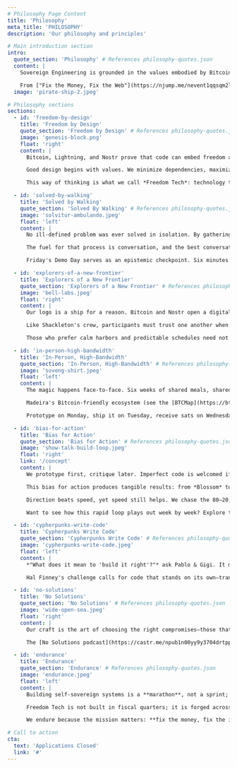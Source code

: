```yaml
---
# Philosophy Page Content
title: 'Philosophy'
meta_title: 'PHILOSOPHY'
description: 'Our philosophy and principles'

# Main introduction section
intro:
  quote_section: 'Philosophy' # References philosophy-quotes.json
  content: |
    Sovereign Engineering is grounded in the values embodied by Bitcoin: **self-sovereignty, user agency, and censorship-resistance**. We build technology that maximises individual freedom, minimises reliance on trusted third parties, and treats the individual as the ultimate node in every network.

    From ["Fix the Money, Fix the Web"](https://njump.me/nevent1qqsqm2lz4ru6wlydzpulgs8m60ylp4vufwsg55whlqgua6a93vp2y4gpzamhxue69uhhyetvv9ujuer9wfnkjemf9e3k7mgzyphydppzm7m554ecwq4gsgaek2qk32atse2l4t9ks57dpms4mmhfxjc476g) we take the conviction that a sound monetary foundation is a moral imperative, and that Bitcoin's paradigm of extreme ownership demands equally sovereign applications. Likewise, [Nostr](https://nostr-resources.com/) reminds us that protocols, not platforms, will reclaim the vibrant, open experimentation that defined the early web.
  image: 'pirate-ship-2.jpeg'

# Philosophy sections
sections:
  - id: 'freedom-by-design'
    title: 'Freedom by Design'
    quote_section: 'Freedom by Design' # References philosophy-quotes.json
    image: 'genesis-block.png'
    float: 'right'
    content: |
      Bitcoin, Lightning, and Nostr prove that code can embed freedom at the protocol layer: speech, assembly, movement—and of course financial freedom. We strive to reproduce that superpower in every system we touch, so liberty is enforced by mathematics rather than maintained by promises.

      Good design begins with values. We minimize dependencies, maximize verifiability, and keep exit costs asymptotically close to zero. When the design is right, freedom is a property—not a permission.

      This way of thinking is what we call *Freedom Tech*: technology that is rug-pull-resistant by design. When betrayal is impossible, trust becomes optional and collaboration scales.

  - id: 'solved-by-walking'
    title: 'Solved by Walking'
    quote_section: 'Solved By Walking' # References philosophy-quotes.json
    image: 'solvitur-ambulando.jpeg'
    float: 'left'
    content: |
      No ill-defined problem was ever solved in isolation. By gathering bright minds in a high-trust setting we tap into what cognitive scientist [John Vervaeke](https://johnvervaeke.com/series/awakening-from-the-meaning-crisis/) calls *distributed cognition*. Ideas bounce, mutate, and compound until entirely new solution-spaces appear.

      The fuel for that process is conversation, and the best conversations happen while *walking*. Saint Augustine called it *Solvitur ambulando*—"by walking it shall be solved." Madeira's levadas offer kilometers of cognitive runway.

      Friday's Demo Day serves as an epistemic checkpoint. Six minutes to show, two to discuss. Brutal, illuminating, and endlessly inspiring.

  - id: 'explorers-of-a-new-frontier'
    title: 'Explorers of a New Frontier'
    quote_section: 'Explorers of a New Frontier' # References philosophy-quotes.json
    image: 'bell-labs.jpeg'
    float: 'right'
    content: |
      Our logo is a ship for a reason. Bitcoin and Nostr open a digital ocean as uncharted as the Age of Discovery. We welcome builders who yearn for that "wild and open sea," who embrace risk, and who delight in charting new waters.

      Like Shackleton's crew, participants must trust one another when storms hit, and celebrate together when new land appears on the horizon. The sea is vast, and so is the opportunity.

      Those who prefer calm harbors and predictable schedules need not apply. We are optimized for the pirates, the adventurers, and the stubborn optimists who believe the internet can still astonish us.

  - id: 'in-person-high-bandwidth'
    title: 'In-Person, High-Bandwidth'
    quote_section: 'In-Person, High-Bandwidth' # References philosophy-quotes.json
    image: 'soveng-shirt.jpeg'
    float: 'left'
    content: |
      The magic happens face-to-face. Six weeks of shared meals, shared walks, and shared victories forge bonds that bandwidth-limited Zoom calls simply cannot replicate. Trust is built in the queue for poncha, not in a Discord channel.

      Madeira's Bitcoin-friendly ecosystem (see the [BTCMap](https://btcmap.org/community/free-madeira) or visit [FREE Madeira](https://freemadeira.org/)) provides the perfect real-world playground to test ideas minutes after they compile.

      Prototype on Monday, ship it on Tuesday, receive sats on Wednesday, buy coffee on Thursday, iterate by Friday. That feedback loop is only possible when hardware, merchants, and curious peers live within walking distance.

  - id: 'bias-for-action'
    title: 'Bias for Action'
    quote_section: 'Bias for Action' # References philosophy-quotes.json
    image: 'show-talk-build-loop.jpeg'
    float: 'right'
    link: '/concept'
    content: |
      We prototype first, critique later. Imperfect code is welcomed if it advances the conversation. Novelty, experimentation, and rapid iteration trump premature optimization.

      This bias for action produces tangible results: from *Blossom* to *ZapStore*, many [cohort projects](/projects) were conceived on a Monday walk and open-sourced before the next weekend. The world needs working code, not slide decks.

      Direction beats speed, yet speed still helps. We chase the 80–20, knowing that the last 20% can wait until the idea survives first contact with reality.

      Want to see how this rapid loop plays out week by week? Explore the full cadence in our [Concept](/concept) section.

  - id: 'cypherpunks-write-code'
    title: 'Cypherpunks Write Code'
    quote_section: 'Cypherpunks Write Code' # References philosophy-quotes.json
    image: 'cypherpunks-write-code.jpeg'
    float: 'left'
    content: |
      *"What does it mean to 'build it right'?"* ask Pablo & Gigi. It means writing code that the user can verify, fork, and *exit* from; choosing architectures that minimize trust; and favoring primitives that stand the test of decades.

      Hal Finney's challenge calls for code that stands on its own—transparent, user-verifiable, and resilient to adversarial pressure. We prize lean binaries, readable source, and simple dependency graphs so every sailor on this digital ocean can audit the hull before they board.

  - id: 'no-solutions'
    title: 'No Solutions'
    quote_section: 'No Solutions' # References philosophy-quotes.json
    image: 'wide-open-sea.jpeg'
    float: 'right'
    content: |
      Our craft is the art of choosing the right compromises—those that maximize sovereignty, minimize trust, and preserve optionality for generations of builders to come.

      The [No Solutions podcast](https://castr.me/npub1n00yy9y3704drtpph5wszen64w287nquftkcwcjv7gnnkpk2q54s73000n) is our experiment in *Dia-Logos*—capturing the same free-flowing, exploratory conversations that spark during every cohort and pressing record.

  - id: 'endurance'
    title: 'Endurance'
    quote_section: 'Endurance' # References philosophy-quotes.json
    image: 'endurance.jpeg'
    float: 'left'
    content: |
      Building self-sovereign systems is a **marathon**, not a sprint; endurance and steady iteration win the day.

      Freedom Tech is not built in fiscal quarters; it is forged across decades. We favor antifragile tooling, small teams, and battle-tested primitives that will still compile when our grandchildren fork the repo.

      We endure because the mission matters: **fix the money, fix the internet**. Everything else is a footnote.

# Call to action
cta:
  text: 'Applications Closed'
  link: '#'
---
```

